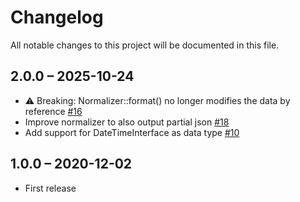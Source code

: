 <!--
  - SPDX-FileCopyrightText: 2016 Nextcloud GmbH and Nextcloud contributors
  - SPDX-FileCopyrightText: 2015 Olivier Paroz <dev-lognormalizer@interfasys.ch>
  - SPDX-License-Identifier: CC0-1.0
-->
# Changelog
All notable changes to this project will be documented in this file.

## 2.0.0 – 2025-10-24
* ⚠️ Breaking: Normalizer::format() no longer modifies the data by reference [#16](https://github.com/nextcloud/lognormalizer/pull/16)
* Improve normalizer to also output partial json [#18](https://github.com/nextcloud/lognormalizer/pull/18)
* Add support for DateTimeInterface as data type [#10](https://github.com/nextcloud/lognormalizer/pull/10)

## 1.0.0 – 2020-12-02
* First release
